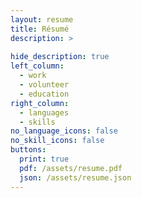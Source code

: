 ```yaml
---
layout: resume
title: Résumé
description: >
  
hide_description: true
left_column:
  - work
  - volunteer
  - education
right_column:
  - languages
  - skills
no_language_icons: false
no_skill_icons: false
buttons:
  print: true
  pdf: /assets/resume.pdf
  json: /assets/resume.json
---
```

